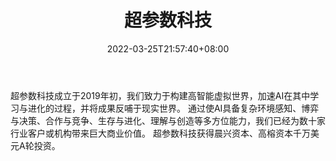 ﻿---
weight: 
title: "超参数科技"
description: "超参数科技成立于2019年初，我们致力于构建高智能虚拟世界，加速AI在其中学习与进化的过程，并将成果反哺于现实世界。 通过使AI具备复杂环境感知、博弈与决策、合作与竞争、生存与进化、理解与创造等多方位能力，我们已经为数十家行业客户或机构带来巨大商业价值。 超参数科技获得晨兴资本、高榕资本千万美元A轮投资。"
date: 2022-03-25T21:57:40+08:00
lastmod: 2022-03-25T16:45:40+08:00
draft: false
authors: ["Metabd"]
featuredImage: "193.png"
link: "https://www.chaocanshu.cn/"
tags: ["超参数科技","人工智能"]
categories: ["navigation"]
navigation: ["人工智能"]
lightgallery: true
toc: true
pinned: false
recommend: false
recommend1: false
---
超参数科技成立于2019年初，我们致力于构建高智能虚拟世界，加速AI在其中学习与进化的过程，并将成果反哺于现实世界。 通过使AI具备复杂环境感知、博弈与决策、合作与竞争、生存与进化、理解与创造等多方位能力，我们已经为数十家行业客户或机构带来巨大商业价值。 超参数科技获得晨兴资本、高榕资本千万美元A轮投资。
